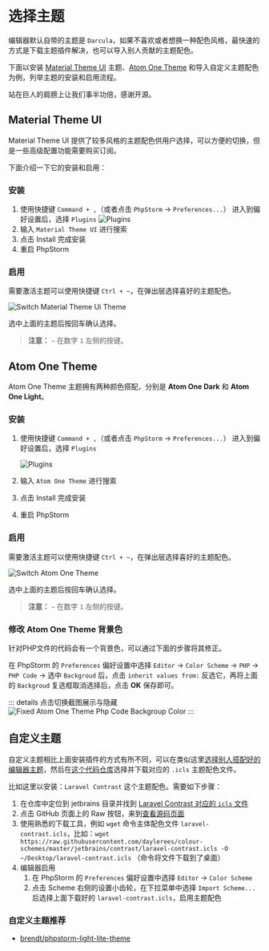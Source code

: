 # 选择主题

编辑器默认自带的主题是 `Darcula`，如果不喜欢或者想换一种配色风格，最快速的方式是下载主题插件解决，也可以导入别人贡献的主题配色。

<!-- markdownlint-disable MD013 -->
下面以安装 [Material Theme UI](https://plugins.jetbrains.com/plugin/8006-material-theme-ui) 主题、[Atom One Theme](https://plugins.jetbrains.com/plugin/14799-atom-one-theme) 和导入自定义主题配色为例，列举主题的安装和启用流程。
<!-- markdownlint-enable MD013 -->

站在巨人的肩膀上让我们事半功倍，感谢开源。

## Material Theme UI

Material Theme UI 提供了较多风格的主题配色供用户选择，可以方便的切换，但是一些高级配置功能需要购买订阅。

下面介绍一下它的安装和启用：

### 安装

1. 使用快捷键 `Command + ,`（或者点击 `PhpStorm` -> `Preferences...`） 进入到偏好设置后，选择 `Plugins`
   ![Plugins](./images/themes/plugins.png)
2. 输入 `Material Theme UI` 进行搜索
3. 点击 Install 完成安装
4. 重启 PhpStorm

### 启用

需要激活主题可以使用快捷键 `Ctrl + ~`，在弹出层选择喜好的主题配色。

![Switch Material Theme Ui Theme](./images/themes/switch-material-theme-ui-theme.png)

选中上面的主题后按回车确认选择。

> **注意：** `~` 在数字 `1` 左侧的按键。

## Atom One Theme

Atom One Theme 主题拥有两种颜色搭配，分别是 **Atom One Dark** 和 **Atom One Light**。

### 安装

1. 使用快捷键 `Command + ,`（或者点击 `PhpStorm` -> `Preferences...`） 进入到偏好设置后，选择 `Plugins`

   ![Plugins](./images/themes/plugins.png)

2. 输入 `Atom One Theme` 进行搜索
3. 点击 Install 完成安装
4. 重启 PhpStorm

### 启用

需要激活主题可以使用快捷键 `Ctrl + ~`，在弹出层选择喜好的主题配色。

![Switch Atom One Theme](./images/themes/switch-atom-one-theme.gif)

选中上面的主题后按回车确认选择。

> **注意：** `~` 在数字 `1` 左侧的按键。

### 修改 Atom One Theme 背景色

针对PHP文件的代码会有一个背景色，可以通过下面的步骤将其修正。

<!-- markdownlint-disable MD013 -->
在 PhpStorm 的 `Preferences` 偏好设置中选择 `Editor` -> `Color Scheme` -> `PHP` -> `PHP Code` -> 选中 `Backgroud` 后，点击 `inherit values from:` 反选它，再将上面的 `Backgroud` 复选框取消选择后，点击 **OK** 保存即可。
<!-- markdownlint-enable MD013 -->

::: details 点击切换截图展示与隐藏
![Fixed Atom One Theme Php Code Backgroup Color](./images/themes/fixed-atom-one-theme-php-code-backgroup-color.png)
:::

## 自定义主题

<!-- markdownlint-disable MD013 -->
自定义主题相比上面安装插件的方式有所不同，可以在类似这里[选择别人搭配好的编辑器主题](http://daylerees.github.io/)，然后在[这个代码仓库](https://github.com/daylerees/colour-schemes)选择并下载对应的 `.icls` 主题配色文件。
<!-- markdownlint-enable MD013 -->

比如这里以安装：`Laravel Contrast` 这个主题配色。需要如下步骤：

   <!-- markdownlint-disable MD013 -->
1. 在仓库中定位到 jetbrains 目录并找到 [Laravel Contrast 对应的 `icls` 文件](https://github.com/daylerees/colour-schemes/blob/master/jetbrains/contrast/laravel-contrast.icls)
   <!-- markdownlint-enable MD013 -->
2. 点击 GitHub 页面上的 Raw 按钮，来到[查看源码页面](https://raw.githubusercontent.com/daylerees/colour-schemes/master/jetbrains/contrast/laravel-contrast.icls)
   <!-- markdownlint-disable MD013 -->
3. 使用熟悉的下载工具，例如 `wget` 命令主体配色文件 `laravel-contrast.icls`，比如：`wget https://raw.githubusercontent.com/daylerees/colour-schemes/master/jetbrains/contrast/laravel-contrast.icls -O ~/Desktop/laravel-contrast.icls` （命令将文件下载到了桌面）
   <!-- markdownlint-enable MD013 -->
4. 编辑器启用
   1. 在 PhpStorm 的 `Preferences` 偏好设置中选择 `Editor` -> `Color Scheme`
   2. 点击 Scheme 右侧的设置小齿轮，在下拉菜单中选择 `Import Scheme...` 后选择上面下载好的 `laravel-contrast.icls`，启用主题配色

### 自定义主题推荐

- [brendt/phpstorm-light-lite-theme](https://github.com/brendt/phpstorm-light-lite-theme)
